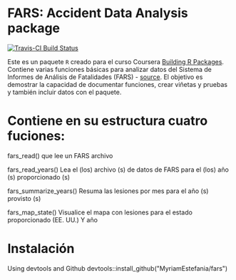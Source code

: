 # FARS: Accident Data Analysis package

[![Travis-CI Build Status](https://travis-ci.org/MyriamEstefania/fars.svg?branch=master)](https://travis-ci.org/MyriamEstefania/fars)

Este es un paquete `R` creado para el curso Coursera [Building R Packages](https://www.coursera.org/learn/r-packages/home). Contiene varias funciones básicas para analizar datos del Sistema de Informes de Análisis de Fatalidades (FARS) - [source](http://www.nhtsa.gov/Data/Fatality-Analysis-Reporting-System-(FARS)). El objetivo es demostrar la capacidad de documentar funciones, crear viñetas y pruebas y también incluir datos con el paquete.

# Contiene en su estructura cuatro fuciones:
fars_read()	 que  lee un FARS archivo

fars_read_years()	Lea el (los) archivo (s) de datos de FARS para el (los) año (s) proporcionado (s)

fars_summarize_years()	Resuma las lesiones por mes para el año (s) provisto (s)

fars_map_state()	Visualice el mapa con lesiones para el estado proporcionado (EE. UU.) Y año

# Instalación
Using devtools and Github
devtools::install_github("MyriamEstefania/fars")
